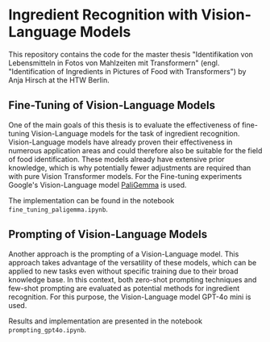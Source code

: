 # Ingredient Recognition with Vision-Language Models
This repository contains the code for the master thesis "Identifikation von Lebensmitteln in Fotos von Mahlzeiten mit Transformern" (engl. "Identification of Ingredients in Pictures of Food with Transformers") by Anja Hirsch at the HTW Berlin.

## Fine-Tuning of Vision-Language Models
One of the main goals of this thesis is to evaluate the effectiveness of fine-tuning Vision-Language models for the task of ingredient recognition. Vision-Language models have already proven their effectiveness in numerous application areas and could therefore also be suitable for the field of food identification. These models already have extensive prior knowledge, which is why potentially fewer adjustments are required than with pure Vision Transformer models. For the Fine-tuning experiments Google's Vision-Language model [PaliGemma](https://ai.google.dev/gemma/docs/paligemma) is used.

The implementation can be found in the notebook `fine_tuning_paligemma.ipynb`.

## Prompting of Vision-Language Models
Another approach is the prompting of a Vision-Language model. This approach takes advantage of the versatility of these models, which can be applied to new tasks even without specific training due to their broad knowledge base. In this context, both zero-shot prompting techniques and few-shot prompting are evaluated as potential methods for ingredient recognition. For this purpose, the Vision-Language model GPT-4o mini is used.

Results and implementation are presented in the notebook `prompting_gpt4o.ipynb`.